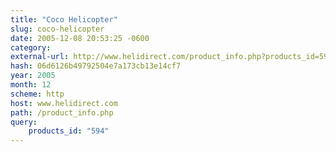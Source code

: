 ```yaml
---
title: "Coco Helicopter"
slug: coco-helicopter
date: 2005-12-08 20:53:25 -0600
category: 
external-url: http://www.helidirect.com/product_info.php?products_id=594
hash: 06d6126b49792504e7a173cb13e14cf7
year: 2005
month: 12
scheme: http
host: www.helidirect.com
path: /product_info.php
query:
    products_id: "594"
---
```




